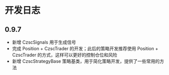 # 开发日志

## 0.9.7 

* 新增 CzscSignals 用于生成信号
* 完成 Position + CzscTrader 的开发；此后的策略开发推荐使用 Position + CzscTrader 的方式，这样可以更好的控制仓位和风险
* 新增 CzscStrategyBase 策略基类，用于简化策略开发，提供了一些常用的方法





